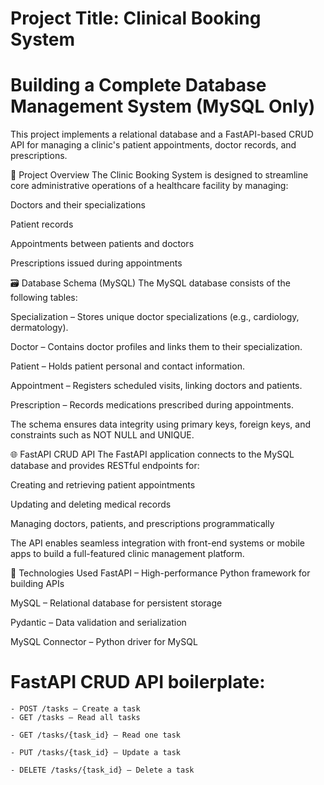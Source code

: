 # Project Title: Clinical Booking System

# Building a Complete Database Management System (MySQL Only)
This project implements a relational database and a FastAPI-based CRUD API for managing a clinic's patient appointments, doctor records, and prescriptions.

🔧 Project Overview
The Clinic Booking System is designed to streamline core administrative operations of a healthcare facility by managing:

Doctors and their specializations

Patient records

Appointments between patients and doctors

Prescriptions issued during appointments

🗃️ Database Schema (MySQL)
The MySQL database consists of the following tables:

Specialization – Stores unique doctor specializations (e.g., cardiology, dermatology).

Doctor – Contains doctor profiles and links them to their specialization.

Patient – Holds patient personal and contact information.

Appointment – Registers scheduled visits, linking doctors and patients.

Prescription – Records medications prescribed during appointments.


The schema ensures data integrity using primary keys, foreign keys, and constraints such as NOT NULL and UNIQUE.

🌐 FastAPI CRUD API
The FastAPI application connects to the MySQL database and provides RESTful endpoints for:

Creating and retrieving patient appointments

Updating and deleting medical records

Managing doctors, patients, and prescriptions programmatically

The API enables seamless integration with front-end systems or mobile apps to build a full-featured clinic management platform.

🚀 Technologies Used
FastAPI – High-performance Python framework for building APIs

MySQL – Relational database for persistent storage

Pydantic – Data validation and serialization

MySQL Connector – Python driver for MySQL

# FastAPI CRUD API boilerplate:
    - POST /tasks – Create a task
    - GET /tasks – Read all tasks

    - GET /tasks/{task_id} – Read one task

    - PUT /tasks/{task_id} – Update a task

    - DELETE /tasks/{task_id} – Delete a task
 

